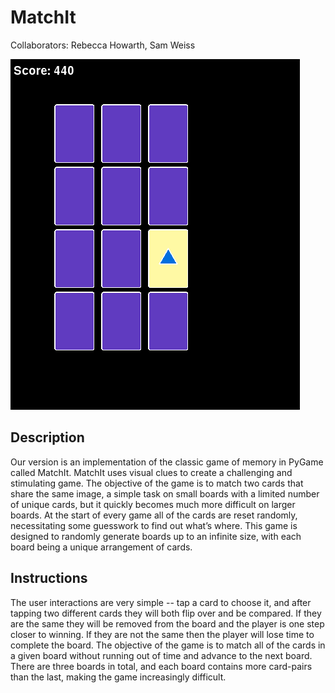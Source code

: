 MatchIt
==========
Collaborators: Rebecca Howarth, Sam Weiss

<img src="images/12_tiles.png">

Description
------------
Our version is an implementation of the classic game of memory in PyGame called MatchIt. 
MatchIt uses visual clues to create a challenging and stimulating game. 
The objective of the game is to match two cards that share the same image, a simple task on small boards with a limited number of unique cards, but it quickly becomes much more difficult on larger boards. 
At the start of every game all of the cards are reset randomly, necessitating some guesswork to find out what’s where. 
This game is designed to randomly generate boards up to an infinite size, with each board being a unique arrangement of cards. 


Instructions
------------
The user interactions are very simple -- tap a card to choose it, and after tapping two different cards they will both flip over and be compared. 
If they are the same they will be removed from the board and the player is one step closer to winning.
If they are not the same then the player will lose time to complete the board. 
The objective of the game is to match all of the cards in a given board without running out of time and advance to the next board. 
There are three boards in total, and each board contains more card-pairs than the last, making the game increasingly difficult. 
